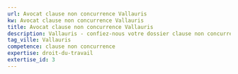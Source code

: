 ```yaml
---
url: Avocat clause non concurrence Vallauris
kw: Avocat clause non concurrence Vallauris
title: Avocat clause non concurrence Vallauris
description: Vallauris - confiez-nous votre dossier clause non concurrence
tag_ville: Vallauris
competence: clause non concurrence
expertise: droit-du-travail
extertise_id: 3
---
```

